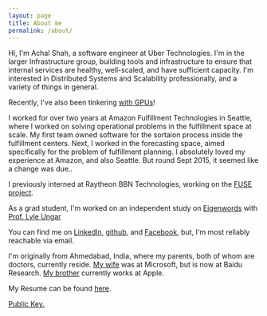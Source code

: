 ```yaml
---
layout: page
title: About me
permalink: /about/
---
```


Hi, I'm Achal Shah, a software engineer at Uber Technologies. I'm in the larger Infrastructure group, building tools and infrastructure to ensure that internal services are healthy, well-scaled, and have sufficient capacity. I'm interested in Distributed Systems and Scalability professionally, and a variety of things in general.

Recently, I've also been tinkering [with GPUs](https://github.com/achals/cs344)!

I worked for over two years at Amazon Fulfillment Technologies in Seattle, where I worked on solving operational problems in the fulfillment space at scale. My first team owned software for the sortaion process inside the fulfillment centers. Next, I worked in the forecasting space, aimed specifically for the problem of fulfillment planning. I absolutely loved my experience at Amazon, and also Seattle. But round Sept 2015, it seemed like a change was due..

I previously interned at Raytheon BBN Technologies, working on the [FUSE project](http://www.iarpa.gov/index.php/research-programs/fuse).

As a grad student, I'm worked on an independent study on [Eigenwords](https://alliance.seas.upenn.edu/~datamine/wiki/index.php?title=Eigenwords) with [Prof. Lyle Ungar](http://www.cis.upenn.edu/~ungar/)

You can find me on [LinkedIn](http://www.linkedin.com/pub/achal-shah/5/79b/949), [github](https://github.com/achals), and [Facebook](https://www.facebook.com/achal.shah), but, I'm most reliably reachable via email.

I'm originally from Ahmedabad, India, where my parents, both of whom are doctors, currently reside. [My wife](http://www.linkedin.com/pub/rishita-anubhai/14/474/685) was at Microsoft, but is now at Baidu Research. [My brother](http://www.linkedin.com/in/rushinnshah) currently works at Apple.

My Resume can be found [here](/resume.pdf).

[Public Key.](https://keybase.io/achals/key.asc)
